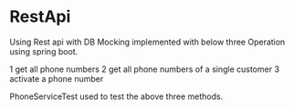 # RestApi

Using Rest api with DB Mocking implemented with below three Operation using spring boot.

1 get all phone numbers
2 get all phone numbers of a single customer
3 activate a phone number

PhoneServiceTest used to test the above three methods.
